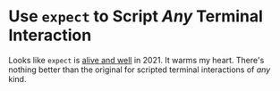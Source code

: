 # Use `expect` to Script *Any* Terminal Interaction

Looks like `expect` is [alive and well] in 2021. It warms my heart.
There's nothing better than the original for scripted terminal
interactions of *any* kind.

[alive and well]: <https://likegeeks.com/expect-command/>
